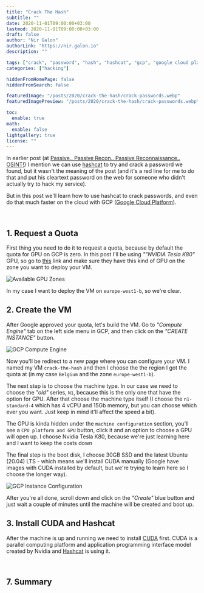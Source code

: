 ```yaml
---
title: "Crack The Hash"
subtitle: ""
date: 2020-11-01T09:00:00+03:00
lastmod: 2020-11-01T09:00:00+03:00
draft: false
author: "Nir Galon"
authorLink: "https://nir.galon.io"
description: ""

tags: ["crack", "password", "hash", "hashcat", "gcp", "google cloud platform", "white hat", "pen test", "hacking"]
categories: ["hacking"]

hiddenFromHomePage: false
hiddenFromSearch: false

featuredImage: "/posts/2020/crack-the-hash/crack-passwords.webp"
featuredImagePreview: "/posts/2020/crack-the-hash/crack-passwords.webp"

toc:
  enable: true
math:
  enable: false
lightgallery: true
license: ""
---
```


In earlier post (at [Passive.. Passive Recon.. Passive Reconnaissance.. OSINT!](/2020/06/open-source-intelligence/#6-pivoting)) I mention we can use [hashcat](https://hashcat.net) to try and crack a password we found, but it wasn't the meaning of the post (and it's a red line for me to do that and put his cleartext password on the web for someone who didn't actually try to hack my service).

But in this post we'll learn how to use hashcat to crack passwords, and even do that much faster on the cloud with GCP ([Google Cloud Platform](https://cloud.google.com/)).

&nbsp;

## 1. Request a Quota

First thing you need to do it to request a quota, because by default the quota for GPU on GCP is zero. In this post I'll be using _""NVIDIA Tesla K80"_ GPU, so go to [this](https://cloud.google.com/compute/docs/gpus/#introduction) link and make sure they have this kind of GPU on the zone you want to deploy your VM.

![Available GPU Zones](/posts/2020/crack-the-hash/available-gpu-zones.webp "Available GPU Zones")

In my case I want to deploy the VM on `europe-west1-b`, so we're clear.

## 2. Create the VM

After Google approved your quota, let's build the VM. Go to _"Compute Engine"_ tab on the left side menu in GCP, and then click on the _"CREATE INSTANCE"_ button.

![GCP Compute Engine](/posts/2020/crack-the-hash/gcp-compute-engine.webp "GCP Compute Engine")

Now you'll be redirect to a new page where you can configure your VM. I named my VM `crack-the-hash` and then I choose the the region I got the quota at (in my case `Belgium` and the zone `europe-west1-b`).

The next step is to choose the machine type. In our case we need to choose the _"old"_ series, `N1`, because this is the only one that have the option for GPU. After that choose the machine type itself (I choose the `n1-standard-4` which has 4 vCPU and 15Gb memory, but you can choose which ever you want. Just keep in mind it'll affect the speed a bit).

The GPU is kinda hidden under the `machine configuration` section, you'll see a `CPU platform and GPU` button, click it and an option to choose a GPU will open up. I choose Nvidia Tesla K80, because we're just learning here and I want to keep the costs down

The final step is the boot disk, I choose 30GB SSD and the latest Ubuntu (20.04) LTS - which means we'll install CUDA manually (Google have images with CUDA installed by default, but we're trying to learn here so I choose the longer way).

![GCP Instance Configuration](/posts/2020/crack-the-hash/gcp-instance-configuration.webp "GCP Instance Configuration")

After you're all done, scroll down and click on the _"Create"_ blue button and just wait a couple of minutes until the machine will be created and boot up.

## 3. Install CUDA and Hashcat

After the machine is up and running we need to install [CUDA](https://developer.nvidia.com/about-cuda) first. CUDA is a parallel computing platform and application programming interface model created by Nvidia and [Hashcat](https://hashcat.net/hashcat) is using it.

&nbsp;

## 7. Summary
